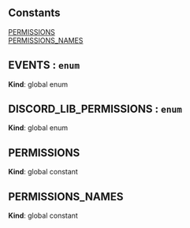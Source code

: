 ## Constants

<dl>
<dt><a href="#PERMISSIONS">PERMISSIONS</a></dt>
<dd></dd>
<dt><a href="#PERMISSIONS_NAMES">PERMISSIONS_NAMES</a></dt>
<dd></dd>
</dl>

<a name="EVENTS"></a>

## EVENTS : <code>enum</code>
**Kind**: global enum  
<a name="DISCORD_LIB_PERMISSIONS"></a>

## DISCORD\_LIB\_PERMISSIONS : <code>enum</code>
**Kind**: global enum  
<a name="PERMISSIONS"></a>

## PERMISSIONS
**Kind**: global constant  
<a name="PERMISSIONS_NAMES"></a>

## PERMISSIONS\_NAMES
**Kind**: global constant  
